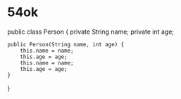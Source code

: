 # 54ok
public class Person {
    private String name;
    private int age;

    public Person(String name, int age) {
        this.name = name;
        this.age = age;
        this.name = name;
        this.age = age;
    }
}
